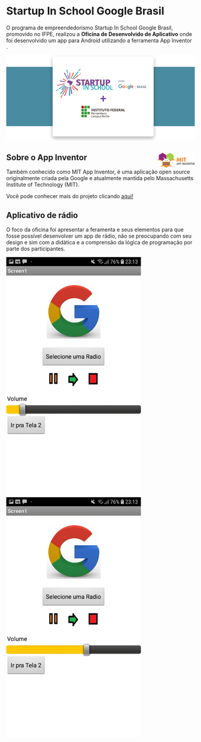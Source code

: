 # Startup In School Google Brasil


O programa de empreendedorismo Startup In School Google Brasil, promovido no IFPE, realizou a <b>Oficina de Desenvolvido de Aplicativo</b> onde foi desenvolvido um app para Android utilizando a ferramenta App Inventor .

<img src="img/startupinschool.png">

## Sobre o App Inventor <img src="img/mit.png" width="100" height="40" align="right">

Também conhecido como MIT App Inventor, é uma aplicação open source originalmente criada pela Google e atualmente mantida pelo Massachusetts Institute of Technology (MIT). 

Você pode conhecer mais do projeto clicando [aqui!](https://appinventor.mit.edu/)

## Aplicativo de rádio

O foco da oficina foi apresentar a feramenta e seus elementos para que fosse possível desenvolver um app de rádio, não se preocupando com seu design e sim com a didática e a comprensão da lógica de programação por parte dos participantes. 

<img src="img/volume1.png" width="360" height="640"  align="center"> <img src="img/volume2.png" width="360" height="640" align="center">
